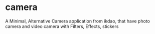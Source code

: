 # camera
A Minimal, Alternative Camera application from ikdao, that have photo camera and video camera with Filters, Effects, stickers
